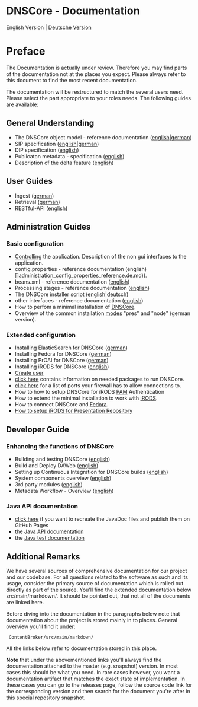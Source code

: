 DNSCore - Documentation
===

English Version | [Deutsche Version](documentation.de.md)

# Preface 
The Documentation is actually under review. Therefore you may find parts of the documentation not at the places you expect. Please always refer to this document to find the most recent documentation.

The documentation will be restructured to match the several users need. Please select the part appropriate to your roles needs. The following guides are available:

## General Understanding

* The DNSCore object model - reference documentation ([english](object_model.md)|[german](object_model.de.md))
* SIP specification ([english](specification_sip.md)|[german](specification_sip.de.md))
* DIP specification ([english](specification_dip.md))
* Publicaton metadata - specification ([english](specification_publication_metadata.md))
* Description of the delta feature ([english](the_delta_feature.md))


## User Guides

* Ingest ([german](usage_ingest.de.md))
* Retrieval ([german](usage_retrieval.de.md))
* RESTful-API ([english](RESTFul-API.md))


## Administration Guides

### Basic configuration 
* [Controlling](administration-services.de.md) the application. Description of the non gui interfaces to the application.
* config.properties - reference documentation (english) []administration_config_properties_reference.de.md)).
* beans.xml - reference documentation ([english](administration-beans.md))
* Processing stages - reference documentation ([english](processing_stages.md))
* The DNSCore installer script ([english](administration-the-installer.md)|[deutsch](administration-the-installer.de.md))
* other interfaces - reference documentation ([english](administration-interfaces.md))
* How to perfom a minimal installation of [DNSCore](installation_minimal.md).
* Overview of the common installation [modes](administration-dnscore-modes.de.md) "pres" and "node" (german version).

### Extended configuration
* Installing ElasticSearch for DNSCore ([german](install_elasticsearch.de.md))
* Installing Fedora for DNSCore ([german](install_fedora.de.md))
* Installing PrOAI for DNSCore ([german](install_proai.md))
* Installing iRODS for DNSCore ([english](installation_irods.md))
* [Create user](create_user.md)
* [click here](needed_packages.md) contains information on needed packages to run DNSCore.
* [click here](installation_open_ports.md) for a list of ports your firewall has to allow connections to.
* How to how to setup DNSCore for iRODS [PAM](using_iRODS_PAM_auth.md) Authentication
* How to extend the minimal installation to work with [iRODS](installation_irods_cb.md).
* How to connect DNSCore and [Fedora](install_fedora.de.md).
* [How to setup iRODS for Presentation Repository](installation_setup_irods.md)


## Developer Guide

### Enhancing the functions of DNSCore

* Building and testing DNSCore ([english](development_deploy.md))
* Build and Deploy DAWeb ([english](daweb_setup.md))
* Setting up Continuous Integration for DNSCore builds ([english](development_setting_up_ci.md))
* System components overview ([english](components_connectors.md))
* 3rd party modules ([english](3rdPartyTools.md))
* Metadata Workflow - Overview ([english](metadata_workflow.md))

### Java API documentation

* [click here](javadoc.md) if you want to recreate the JavaDoc files and publish them on GitHub Pages
* the [Java API documentation](http://da-nrw.github.io/DNSCore/apidocs/)
* the [Java test documentation](http://da-nrw.github.io/DNSCore/testapidocs/)


## Additional Remarks

We have several sources of comprehensive documentation for our project and our codebase.
For all questions related to the software as such and its usage, consider the primary source of documentation which is rolled out directly as part of the source. You'll find the extended documentation below src/main/markdown/. It should be pointed out, that not all of the documents are linked here. 

Before diving into the documentation in the paragraphs below note that documentation about the project is stored mainly in to places.
General overview you'll find it under:

     ContentBroker/src/main/markdown/

All the links below refer to documentation stored in this place.

**Note** that under the abovementioned links you'll always find the documentation attached to the master (e.g. snapshot) version. In most cases this should be what you need. In rare cases however, you want a documentation artifact that matches the exact state of implementation. In these cases you can go to
the releases page, follow the source code link for the corresponding version and then search for the document you're after in this special repository snapshot.

